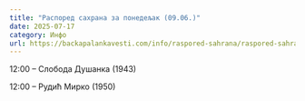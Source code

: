 ```yaml
---
title: "Распоред сахрана за понедељак (09.06.)"
date: 2025-07-17
category: Инфо
url: https://backapalankavesti.com/info/raspored-sahrana/raspored-sahrana-za-ponedeljak-09-06/
---
```


12:00 – Слобода Душанка (1943)

12:00 – Рудић Мирко (1950)
